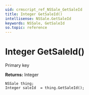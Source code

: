 ```yaml
---
uid: crmscript_ref_NSSale_GetSaleId
title: Integer GetSaleId()
intellisense: NSSale.GetSaleId
keywords: NSSale, GetSaleId
so.topic: reference
---
```


# Integer GetSaleId()

Primary key

**Returns:** Integer

```crmscript
NSSale thing;
Integer saleId  = thing.GetSaleId();
```

